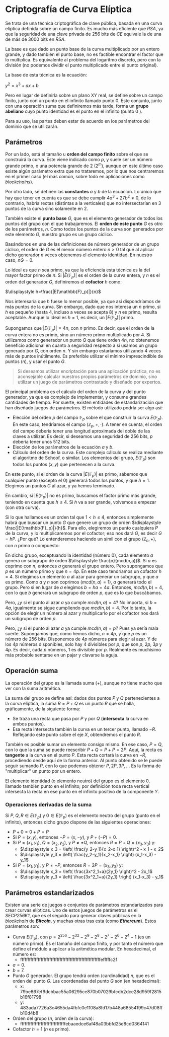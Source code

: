 # Criptografía de Curva Elíptica

Se trata de una técnica criptográfica de clave pública, basada en una curva elíptica definida sobre un campo finito. Es mucho más eficiente que *RSA*, ya que la seguridad de una clave privada de 256 bits de *CE* equivale la de una de más de 3000 bits en *RSA*.

La base es que dado un punto base de la curva multiplicado por un entero grande, y dado también el punto base, no es factible encontrar el factor que lo multiplica. Es equivalente al problema del logaritmo discreto, pero con la división (no podemos dividir el punto multiplicado entre el punto original).

La base de esta técnica es la ecuación:

$y^2 = x^3 + ax + b$

Pero en lugar de definirla sobre un plano XY real, se define sobre un campo finito, junto con un punto en el infinito llamado punto $0$. Este conjunto, junto con una operación suma que definiremos más tarde, forma un **grupo abeliano** cuyo punto identidad es el punto en el infinito (punto $0$ ).

Para su uso, las partes deben estar de acuerdo en los parámetros del dominio que se utilizarán.

## Parámetros

Por un lado, está el tamaño u **orden del campo finito** sobre el que se construirá la curva. Este viene indicado como $p$, y suele ser un número grande primo, o una potencia grande de 2 ($2^m$), aunque en este último caso existe algún parámetro extra que no trataremos, por lo que nos centraremos en el primer caso (el más común, sobre todo en aplicaciones como *blockchains*).

Por otro lado, se definen las **constantes** $a$ y $b$ de la ecuación. Lo único que hay que tener en cuenta es que se debe cumplir $4a^3+27b^2 \neq 0$, de lo contrario, habría rectas (distintas a la verticales) que no intersectarían en 3 puntos de la curva sino solamente en 2.

También existe el **punto base** $G$, que es el elemento generador de todos los puntos del grupo con el que trabajaremos. El **orden de este punto** $G$ es otro de los parámetros, $n$. Como todos los puntos de la curva son generados por este elemento $G$, nuestro grupo es un grupo cíclico.

Basándonos en una de las definiciones de número generador de un grupo cíclico, el orden de $G$ es el menor número entero $n>0$ tal que al aplicar dicho generador $n$ veces obtenemos el elemento identidad. En nuestro caso, $nG = 0$.

Lo ideal es que $n$ sea primo, ya que la eficiencia esta técnica es la del mayor factor primo de $n$. Si $|E(\mathbb{F}_p)|$ es el orden de la curva entera, y $n$ es el orden del generador $G$, definiremos el **cofactor** $h$ como:

$\displaystyle h=\frac{|E(\mathbb{F}_p)|}{n}$

Nos interesaría que $h$ fuese lo menor posible, ya que así dispondríamos de más puntos de la curva. Sin embargo, dado que nos interesa un $n$ primo, si $h$ es pequeño (hasta $4$, incluso a veces se acepta $8$) y $n$ es primo, resulta aceptable. Aunque lo ideal es $h=1$, es decir, un $|E(\mathbb{F}_p)|$ primo.

Supongamos que $|E(\mathbb{F}_p)| = 4n$, con $n$ primo. Es decir, que el orden de la curva entera no es primo, sino un número primo multiplicado por $4$. Si utilizamos como generador un punto $Q$ que tiene orden $4n$, no obtenemos beneficio adicional en cuanto a seguridad respecto a si usamos un grupo generado por $G$, con orden $n$. Y sin embargo estaríamos utilizando 4 veces más de puntos inútilmente. Es preferible utilizar el mínimo imprescindible de puntos ($n$), y usar el punto $G$.

> Si deseamos utilizar encriptación para una aplicación práctica, no es aconsejable calcular nuestros propios parámetros de dominio, sino utilizar un juego de parámetros contrastado y diseñado por expertos.

El principal problema es el cálculo del orden de la curva y del punto generador, ya que es complejo de implementar, y consume grandes cantidades de tiempo. Por suerte, existen entidades de estandarización que han diseñado juegos de parámetros. El método utilizado podría ser algo así:

- Elección del orden $p$ del campo $\mathbb{F}_p$ sobre el que construir la curva $E(\mathbb{F}_p)$. En este caso, tendríamos el campo $(\mathbb{Z}_p, +, \cdot)$. A tener en cuenta, el orden del campo debería tener una longitud aproximada del doble de las claves a utilizar. Es decir, si deseamos una seguridad de 256 bits, $p$ debería tener unos 512 bits.
- Elección de los parámetros de la ecuación $a$ y $b$.
- Cálculo del orden de la curva. Este complejo cálculo se realiza mediante el algoritmo de Schoof, o similar. Los elementos del grupo, $E(\mathbb{F}_p)$ son todos los puntos $(x, y)$ que pertenecen a la curva.

En este punto, si el orden de la curva $|E(\mathbb{F}_p)|$ es primo, sabemos que cualquier punto (excepto el $0$) generará todos los puntos, y que $h=1$. Elegimos un puntos $G$ al azar, y ya hemos terminado.

En cambio, si $|E(\mathbb{F}_p)|$ no es primo, buscamos el factor primo más grande, teniendo en cuenta que $h \leq 4$. Si $h$ va a ser grande, volvemos a empezar (con otra curva).

Si lo que hallamos es un orden tal que $1<h \leq 4$, entonces simplemente habrá que buscar un punto $G$ que genere un grupo de orden $\displaystyle \frac{|E(\mathbb{F}_p)|}{h}$. Para ello, elegiremos un punto cualquiera $P$ de la curva, y lo multiplicaremos por el cofactor; eso nos dará $G$, es decir $G=hP$. ¿Por qué? Lo entenderemos haciendo un símil con el grupo $(\mathbb{Z}_n, +)$, con $n$ primo o compuesto:

En dicho grupo, exceptuando la identidad (número $0$), cada elemento $a$ genera un subgrupo de orden $\displaystyle \frac{n}{mcd(n,a)}$. Si $a$ es coprimo con $n$, entonces $a$ generará el grupo entero. Pero supongamos que $p$ es un número primo y que $n=4p$. En este caso tendríamos un cofactor $h=4$. Si elegimos un elemento $a$ al azar para generar un subgrupo, y que $a$ es primo. Como $a$ y $n$ son coprimos ($mcd(n,a)=1$), $a$ generará todo el grupo. Pero si en lugar de $a$ elegimos $b=ha=4a$. Entonces, $mcd(n,b)=4$, con lo que $b$ generará un subgrupo de orden $p$, que es lo que buscábamos.

Pero, ¿y si el punto al azar $a$ ya cumple $mcd(n,a)=4$? No importa, si $b=4a$, igualmente se sigue cumpliendo que $mcd(n,b)=4$. Por lo tanto, la opción de elegir un número al azar y multiplicarlo por el cofactor nos dará un subgrupo de orden $p$.

Pero, ¿y si el punto al azar $a$ ya cumple $mcd(n,a)=p$? Pues ya sería mala suerte. Supongamos que, como hemos dicho, $n=4p$, y que $p$ es un número de 256 bits. Disponemos de $4p$ números para elegir al azar. Y de los $4p$ números disponibles, solo hay 4 divisibles por $p$, que son $p$, $2p$, $3p$ y $4p$. Es decir, cada $p$ números, 1 es divisible por $p$. Realmente es muchísimo más probable sentarse en un pajar y clavarse la aguja.

## Operación suma

La operación del grupo es la llamada suma ($+$), aunque no tiene mucho que ver con la suma aritmética.

La suma del grupo se define así: dados dos puntos $P$ y $Q$ pertenecientes a la curva elíptica, la suma $R=P+Q$ es un punto $R$ que se halla, gráficamente, de la siguiente forma:

- Se traza una recta que pasa por $P$ y por $Q$ (**intersecta** la curva en ambos puntos).
- Esa recta intersecta también la curva en un tercer punto, llamado $-R$. Reflejando este punto sobre el eje $X$, obtendremos el punto $R$.

También es posible sumar un elemento consigo mismo. En ese caso, $P=Q$, con lo que la suma se puede reescribir $P+Q=P+P=2P$. Aquí, la recta es **tangente** a la curva en el punto $P$. Esta recta cortará la curva en $-R$, procediendo desde aquí de la forma anterior. Al punto obtenido se le puede seguir sumando $P$, con lo que podemos obtener $P, 2P, 3P,...$ Es la forma de "multiplicar" un punto por un entero.

El elemento identidad (o elemento neutro) del grupo es el elemento $0$, llamado también punto en el infinito; por definición toda recta vertical intersecta la recta en ese punto en el infinito positivo de la componente $Y$.

### Operaciones derivadas de la suma

Si $P,Q,R \in E(\mathbb{F}_p)$ y $0 \in E(\mathbb{F}_p)$ es el elemento neutro del grupo (punto en el infinito), entonces dicho grupo dispone de las siguientes operaciones:

- $P+0=0+P=P$
- Si $P=(x,y)$, entonces $-P=(x,-y)$, y $P+(-P)=0$.
- Si $P=(x_1,y_1)$, $Q=(x_2,y_2)$, y $P\neq \pm Q$, entonces $R=P+Q=(x_3,y_3)$ y:
    - $\displaystyle x_3 = \left( \frac{y_2-y_1}{x_2-x_1} \right)^2 - x_1 - x_2$
    - $\displaystyle y_3 = \left( \frac{y_2-y_1}{x_2-x_1} \right) (x_1-x_3) - y_1$
- Si $P=(x_1,y_1)$, y $P\neq-P$, entonces $R=2P=(x_3,y_3)$ y:
    - $\displaystyle x_3 = \left( \frac{3x^2_1+a}{2y_1} \right)^2 - 2x_1$
    - $\displaystyle y_3 = \left( \frac{3x^2_1+a}{2y_1} \right) (x_1-x_3) - y_1$

## Parámetros estandarizados

Existen una serie de juegos o conjuntos de parámetros estandarizados para crear curvas elípticas. Uno de estos juegos de parámetros es el *SECP256K1*, que es el seguido para generar claves públicas en la *blockchain* de ***Bitcoin***, y muchas otras tras esta (como ***Ethereum***). Estos parámetros son:

- Curva $E(\mathbb{F}_p)$, con $p=2^{256} - 2^{32} - 2^9 - 2^8 - 2^7 - 2^6 - 2^4 - 1$ (es un número primo). Es el tamaño del campo finito, y por tanto el número que define el módulo a aplicar a la aritmética modular. En hexadecimal, el número es:
    - fffffffffffffffffffffffffffffffffffffffffffffffffffffffefffffc2f
- $a=0$.
- $b=7$.
- Punto $G$ generador. El grupo tendrá orden (cardinalidad) $n$, que es el orden del punto $G$. Las coordenadas del punto $G$ son (en hexadecimal):
    - x: 79be667ef9dcbbac55a06295ce870b07029bfcdb2dce28d959f2815b16f81798
    - y: 483ada7726a3c4655da4fbfc0e1108a8fd17b448a68554199c47d08ffb10d4b8
- Orden del grupo ($n$, orden de la curva):
    - fffffffffffffffffffffffffffffffebaaedce6af48a03bbfd25e8cd0364141
- Cofactor $h=1$ ($n$ es primo).
